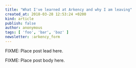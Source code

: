 ```yaml
---
title: "What I've learned at Arkency and why I am leaving"
created_at: 2018-03-28 12:53:24 +0200
kind: article
publish: false
author: anonymous
tags: [ 'foo', 'bar', 'baz' ]
newsletter: :arkency_form
---
```


FIXME: Place post lead here.

<!-- more -->

FIXME: Place post body here.

